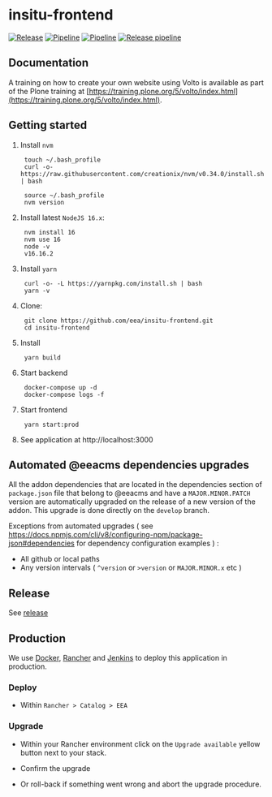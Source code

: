 # insitu-frontend

[![Release](https://img.shields.io/github/v/release/eea/insitu-frontend?sort=semver)](https://github.com/eea/insitu-frontend/releases)
[![Pipeline](https://ci.eionet.europa.eu/buildStatus/icon?job=volto%2Finsitu-frontend%2Fmaster&subject=master)](https://ci.eionet.europa.eu/view/Github/job/volto/job/insitu-frontend/job/master/lastBuild/display/redirect)
[![Pipeline](https://ci.eionet.europa.eu/buildStatus/icon?job=volto%2Finsitu-frontend%2Fdevelop&subject=develop)](https://ci.eionet.europa.eu/view/Github/job/volto/job/insitu-frontend/job/develop/lastBuild/display/redirect)
[![Release pipeline](https://ci.eionet.europa.eu/buildStatus/icon?job=volto%2Finsitu-frontend%2F2.16.0&build=last&subject=release%20v2.16.0%20pipeline)](https://ci.eionet.europa.eu/view/Github/job/volto/job/insitu-frontend/job/2.16.0/lastBuild/display/redirect/)


## Documentation

A training on how to create your own website using Volto is available as part of the Plone training at [https://training.plone.org/5/volto/index.html](https://training.plone.org/5/volto/index.html).


## Getting started

1. Install `nvm`

        touch ~/.bash_profile
        curl -o- https://raw.githubusercontent.com/creationix/nvm/v0.34.0/install.sh | bash

        source ~/.bash_profile
        nvm version

1. Install latest `NodeJS 16.x`:

        nvm install 16
        nvm use 16
        node -v
        v16.16.2

1. Install `yarn`

        curl -o- -L https://yarnpkg.com/install.sh | bash
        yarn -v

1. Clone:

        git clone https://github.com/eea/insitu-frontend.git
        cd insitu-frontend

1. Install

        yarn build

1. Start backend

        docker-compose up -d
        docker-compose logs -f

1. Start frontend

        yarn start:prod

1. See application at http://localhost:3000

## Automated @eeacms dependencies upgrades

All the addon dependencies that are located in the dependencies section of `package.json` file that belong to @eeacms and have a `MAJOR.MINOR.PATCH` version are automatically upgraded on the release of a new version of the addon. This upgrade is done directly on the `develop` branch.

Exceptions from automated upgrades ( see https://docs.npmjs.com/cli/v8/configuring-npm/package-json#dependencies for dependency configuration examples ) :
* All github or local paths
* Any version intervals ( `^version` or `>version` or `MAJOR.MINOR.x` etc )

## Release

See [release](https://github.com/eea/ims-frontend/tree/master/RELEASE.md)

## Production

We use [Docker](https://www.docker.com/), [Rancher](https://rancher.com/) and [Jenkins](https://jenkins.io/) to deploy this application in production.

### Deploy

* Within `Rancher > Catalog > EEA`

### Upgrade

* Within your Rancher environment click on the `Upgrade available` yellow button next to your stack.


* Confirm the upgrade

* Or roll-back if something went wrong and abort the upgrade procedure.
